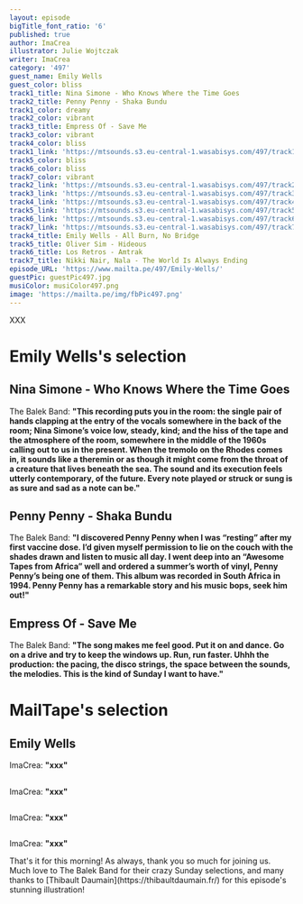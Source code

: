```yaml
---
layout: episode
bigTitle_font_ratio: '6'
published: true
author: ImaCrea
illustrator: Julie Wojtczak
writer: ImaCrea
category: '497'
guest_name: Emily Wells
guest_color: bliss
track1_title: Nina Simone - Who Knows Where the Time Goes 
track2_title: Penny Penny - Shaka Bundu 
track1_color: dreamy
track2_color: vibrant
track3_title: Empress Of - Save Me
track3_color: vibrant
track4_color: bliss
track1_link: 'https://mtsounds.s3.eu-central-1.wasabisys.com/497/track1.mp3'
track5_color: bliss
track6_color: bliss
track7_color: vibrant
track2_link: 'https://mtsounds.s3.eu-central-1.wasabisys.com/497/track2.mp3'
track3_link: 'https://mtsounds.s3.eu-central-1.wasabisys.com/497/track3.mp3'
track4_link: 'https://mtsounds.s3.eu-central-1.wasabisys.com/497/track4.mp3'
track5_link: 'https://mtsounds.s3.eu-central-1.wasabisys.com/497/track5.mp3'
track6_link: 'https://mtsounds.s3.eu-central-1.wasabisys.com/497/track6.mp3'
track7_link: 'https://mtsounds.s3.eu-central-1.wasabisys.com/497/track7.mp3'
track4_title: Emily Wells - All Burn, No Bridge
track5_title: Oliver Sim - Hideous
track6_title: Los Retros - Amtrak
track7_title: Nikki Nair, Nala - The World Is Always Ending
episode_URL: 'https://www.mailta.pe/497/Emily-Wells/'
guestPic: guestPic497.jpg
musiColor: musiColor497.png
image: 'https://mailta.pe/img/fbPic497.png'
---
```

<p id="introduction">XXX
</p>

# Emily Wells's selection

## Nina Simone - Who Knows Where the Time Goes 
The Balek Band: **"**This recording puts you in the room: the single pair of hands clapping at the entry of the vocals somewhere in the back of the room; Nina Simone’s voice low, steady, kind; and the hiss of the tape and the atmosphere of the room, somewhere in the middle of the 1960s calling out to us in the present. When the tremolo on the Rhodes comes in, it sounds like a theremin or as though it might come from the throat of a creature that lives beneath the sea. The sound and its execution feels utterly contemporary, of the future. Every note played or struck or sung is as sure and sad as a note can be.**"**

## Penny Penny - Shaka Bundu
The Balek Band: **"**I discovered Penny Penny when I was “resting” after my first vaccine dose. I’d given myself permission to lie on the couch with the shades drawn and listen to music all day. I went deep into an “Awesome Tapes from Africa” well and ordered a summer’s worth of vinyl, Penny Penny’s being one of them. This album was recorded in South Africa in 1994. Penny Penny has a remarkable story and his music bops, seek him out!**"**

## Empress Of - Save Me
The Balek Band: **"**The song makes me feel good. Put it on and dance. Go on a drive and try to keep the windows up. Run, run faster. Uhhh the production: the pacing, the disco strings, the space between the sounds, the melodies. This is the kind of Sunday I want to have.**"**


# MailTape's selection

## Emily Wells
ImaCrea: **"**xxx**"**

## 
ImaCrea: **"**xxx**"**

## 
ImaCrea: **"**xxx**"**

## 
ImaCrea: **"**xxx**"**


<p id="outroduction">That's it for this morning! As always, thank you so much for joining us. Much love to The Balek Band for their crazy Sunday selections, and many thanks to [Thibault Daumain](https://thibaultdaumain.fr/) for this episode's stunning illustration!</p>
